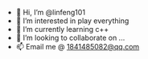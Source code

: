 - 👋 Hi, I’m @linfeng101
- 👀 I’m interested in play everything
- 🌱 I’m currently learning c++
- 💞️ I’m looking to collaborate on ...
- 📫 Email me @ 1841485082@qq.com

<!---
linfeng101/linfeng101 is a ✨ special ✨ repository because its `README.md` (this file) appears on your GitHub profile.
You can click the Preview link to take a look at your changes.
--->
